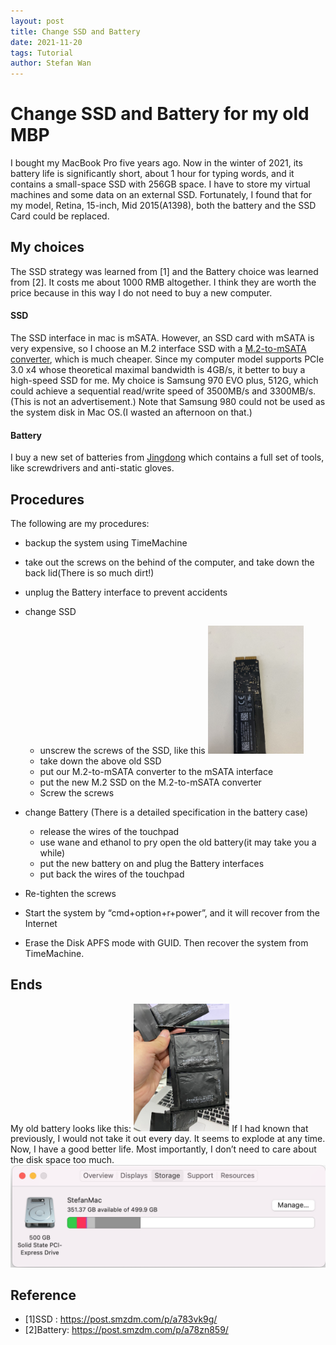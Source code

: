 ```yaml
---
layout: post
title: Change SSD and Battery 
date: 2021-11-20
tags: Tutorial
author: Stefan Wan
---
```


# Change SSD and Battery for my old MBP

I bought my MacBook Pro five years ago. Now in the winter of 2021, its battery life is significantly short, about 1 hour for typing words, and it contains a small-space SSD with 256GB space. I have to store my virtual machines and some data on an external SSD. 
Fortunately, I found that for my model, Retina, 15-inch, Mid 2015(A1398), both the battery and the SSD Card could be replaced. 

## My choices
The SSD strategy was learned from [1] and the Battery choice was learned from [2]. It costs me about 1000 RMB altogether. I think they are worth the price because in this way I do not need to buy a new computer. 
#### SSD
The SSD interface in mac is mSATA. However, an SSD card with mSATA is very expensive, so I choose an M.2 interface SSD with a [M.2-to-mSATA converter](https://item.m.jd.com/product/100017938802.html), which is much cheaper. 
Since my computer model supports PCIe 3.0 x4 whose theoretical maximal bandwidth is 4GB/s, it better to buy a high-speed SSD for me. My choice is Samsung 970 EVO plus, 512G, which could achieve a sequential read/write speed of 3500MB/s and 3300MB/s. (This is not an advertisement.) Note that Samsung 980 could not be used as the system disk in Mac OS.(I wasted an afternoon on that.)
#### Battery
I buy a new set of batteries from [Jingdong](https://item.jd.com/4494203.html) which contains a full set of tools, like screwdrivers and anti-static gloves.

## Procedures
The following are my procedures:
+ backup the system using TimeMachine
+ take out the screws on the behind of the computer, and take down the back lid(There is so much dirt!)
+ unplug the Battery interface to prevent accidents
+ change SSD
	-   unscrew the screws of the SSD, like this
		<img src="/images/posts/SSD&Battery/mSATA_SSD.jpg" style="zoom:20%" />
	-   take down the above old SSD
	-   put our M.2-to-mSATA converter to the mSATA interface
	-   put the new M.2 SSD on the M.2-to-mSATA converter 
	-   Screw the screws

+ change Battery (There is a detailed specification in the battery case)
	- release the wires of the touchpad
	- use wane and ethanol to pry open the old battery(it may take you a while)
	-  put the new battery on and plug the Battery interfaces
	 - put back the wires of the touchpad

+ Re-tighten the screws
+ Start the system by “cmd+option+r+power”, and it will recover from the Internet
+ Erase the Disk APFS mode with GUID. Then recover the system from TimeMachine.

## Ends
My old battery looks like this:
<img src="/images/posts/SSD&Battery/Old_battery.jpg" style="zoom:20%" />
If I had known that previously, I would not take it out every day. It seems to explode at any time.
Now, I have a good better life. Most importantly, I don’t need to care about the disk space too much.
<img src="/images/posts/SSD&Battery/newstorage.png" style="zoom:50%" />


## Reference

+ [1]SSD : https://post.smzdm.com/p/a783vk9g/
+ [2]Battery: https://post.smzdm.com/p/a78zn859/